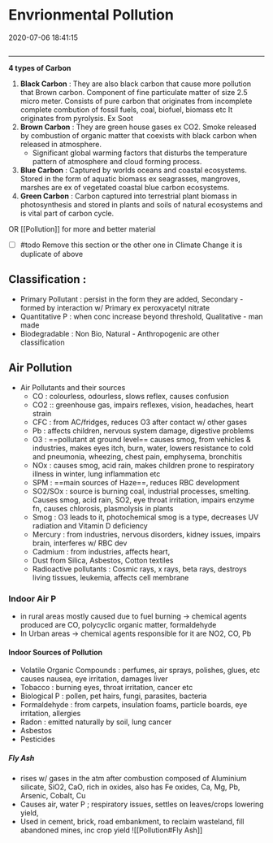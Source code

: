# Envrionmental Pollution

2020-07-06 18:41:15

```toc
```

---

**4 types of Carbon**

1. **Black Carbon** : They are also black carbon that cause more pollution that Brown carbon. Component of fine particulate matter of size 2.5 micro meter. Consists of pure carbon that originates from incomplete complete combution of fossil fuels, coal, biofuel, biomass etc It originates from pyrolysis. Ex Soot
2. **Brown Carbon** : They are green house gases ex CO2. Smoke released by combustion of organic matter that coexists with black carbon when released in atmosphere.
	- Significant global warming factors that disturbs the temperature pattern of atmosphere and cloud forming process.
3. **Blue Carbon** : Captured by worlds oceans and coastal ecosystems. Stored in the form of aquatic biomass ex seagrasses, mangroves, marshes are ex of vegetated coastal blue carbon ecosystems.
4. **Green Carbon** : Carbon captured into terrestrial plant biomass in photosynthesis and stored in plants and soils of natural ecosystems and is vital part of carbon cycle.

OR [[Pollution]] for more and better material

- [ ] #todo Remove this section or the other one in Climate Change it is duplicate of above

## Classification :

- Primary Pollutant : persist in the form they are added, Secondary - formed by interaction w/ Primary ex peroxyacetyl nitrate
- Quantitative P : when conc increase beyond threshold, Qualitative - man made
- Biodegradable : Non Bio, Natural - Anthropogenic are other classification

## Air Pollution

- Air Pollutants and their sources
    - CO : colourless, odourless, slows reflex, causes confusion
    - CO2 :: greenhouse gas, impairs reflexes, vision, headaches, heart strain
    - CFC : from AC/fridges, reduces O3 after contact w/ other gases
    - Pb : affects children, nervous system damage, digestive problems
    - O3 : ==pollutant at ground level== causes smog, from vehicles & industries, makes eyes itch, burn, water, lowers resistance to cold and pneumonia, wheezing, chest pain, emphysema, bronchitis
    - NOx : causes smog, acid rain, makes children prone to respiratory illness in winter, lung inflammation etc
    - SPM : ==main sources of Haze==, reduces RBC development
    - SO2/SOx : source is burning coal, industrial processes, smelting. Causes smog, acid rain, SO2, eye throat irritation, impairs enzyme fn, causes chlorosis, plasmolysis in plants
    - Smog : O3 leads to it, photochemical smog is a type, decreases UV radiation and Vitamin D deficiency
    - Mercury : from industries, nervous disorders, kidney issues, impairs brain, interferes w/ RBC dev
    - Cadmium : from industries, affects heart,
    - Dust from Silica, Asbestos, Cotton textiles
    - Radioactive pollutants : Cosmic rays, x rays, beta rays, destroys living tissues, leukemia, affects cell membrane


### Indoor Air P

- in rural areas mostly caused due to fuel burning -> chemical agents produced are CO, polycyclic organic matter, formaldehyde
- In Urban areas -> chemical agents responsible for it are NO2, CO, Pb

#### Indoor Sources of Pollution

- Volatile Organic Compounds : perfumes, air sprays, polishes, glues, etc causes nausea, eye irritation, damages liver
- Tobacco : burning eyes, throat irritation, cancer etc
- Biological P : pollen, pet hairs, fungi, parasites, bacteria
- Formaldehyde : from carpets, insulation foams, particle boards, eye irritation, allergies
- Radon : emitted naturally by soil, lung cancer
- Asbestos
- Pesticides

##### Fly Ash

- rises w/ gases in the atm after combustion composed of Aluminium silicate, SiO2, CaO, rich in oxides, also has Fe oxides, Ca, Mg, Pb, Arsenic, Cobalt, Cu
- Causes air, water P ; respiratory issues, settles on leaves/crops lowering yield,
- Used in cement, brick, road embankment, to reclaim wasteland, fill abandoned mines, inc crop yield
![[Pollution#Fly Ash]]
